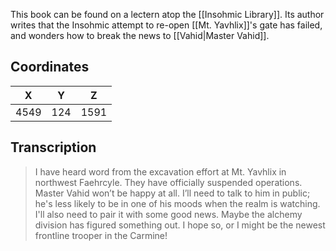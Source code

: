  

This book can be found on a lectern atop the [[Insohmic Library]]. Its author writes that the Insohmic attempt to re-open [[Mt. Yavhlix]]'s gate has failed, and wonders how to break the news to [[Vahid|Master Vahid]].

## Coordinates
| **X** | **Y** | **Z** |
| :---: | :---: | :---: |
| 4549  |  124  | 1591  |

## Transcription
> I have heard word from the excavation effort at Mt. Yavhlix in northwest Faehrcyle. They have officially suspended operations. Master Vahid won’t be happy at all. I’ll need to talk to him in public; he's less likely to be in one of his moods when the realm is watching. I'll also need to pair it with some good news. Maybe the alchemy division has figured something out. I hope so, or I might be the newest frontline trooper in the Carmine!

